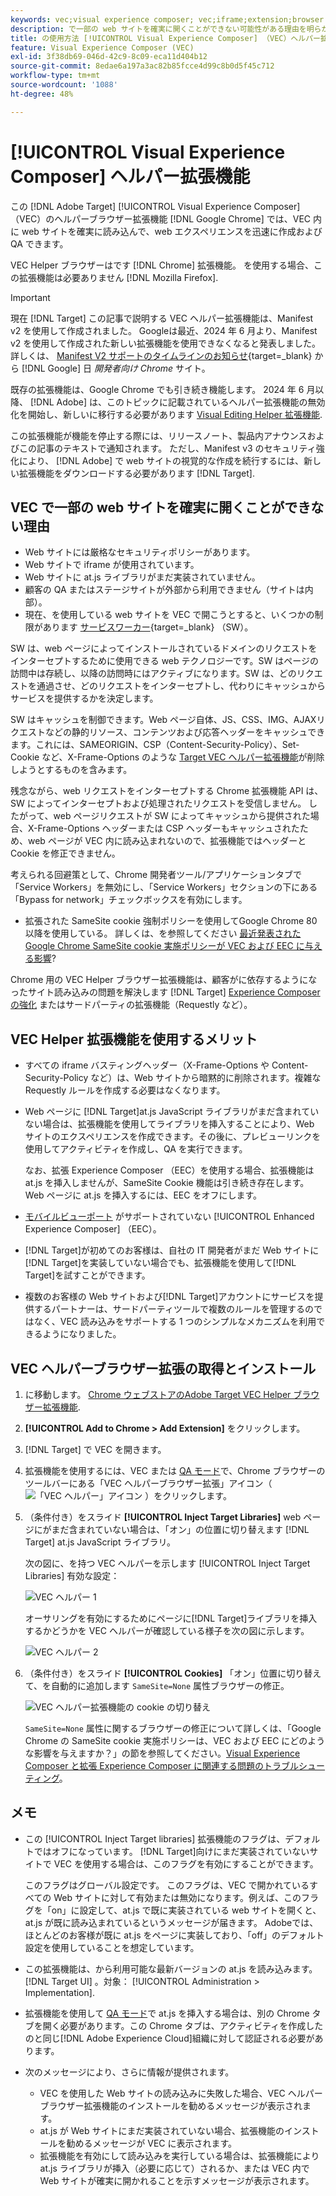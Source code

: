 ```yaml
---
keywords: vec;visual experience composer; vec;iframe;extension;browser
description: で一部の web サイトを確実に開くことができない可能性がある理由を明らかにします [!UICONTROL Visual Experience Composer] （VEC）。 VEC Helper ブラウザー拡張機能を使用すると、VEC 内に web サイトを確実に読み込むことができます。
title: の使用方法 [!UICONTROL Visual Experience Composer] （VEC）ヘルパー拡張機能？
feature: Visual Experience Composer (VEC)
exl-id: 3f38db69-046d-42c9-8c09-eca11d404b12
source-git-commit: 8edae6a197a3ac82b85fcce4d99c8b0d5f45c712
workflow-type: tm+mt
source-wordcount: '1088'
ht-degree: 48%

---
```


# [!UICONTROL Visual Experience Composer] ヘルパー拡張機能

この [!DNL Adobe Target] [!UICONTROL Visual Experience Composer] （VEC）のヘルパーブラウザー拡張機能 [!DNL Google Chrome] では、VEC 内に web サイトを確実に読み込んで、web エクスペリエンスを迅速に作成および QA できます。

VEC Helper ブラウザーはです [!DNL Chrome] 拡張機能。 を使用する場合、この拡張機能は必要ありません [!DNL Mozilla Firefox].

>[!IMPORTANT]
>
>現在 [!DNL Target] この記事で説明する VEC ヘルパー拡張機能は、Manifest v2 を使用して作成されました。 Googleは最近、2024 年 6 月より、Manifest v2 を使用して作成された新しい拡張機能を使用できなくなると発表しました。 詳しくは、 [Manifest V2 サポートのタイムラインのお知らせ](https://developer.chrome.com/docs/extensions/develop/migrate/mv2-deprecation-timeline){target=_blank} から [!DNL Google] 日 *開発者向け Chrome* サイト。
>
>既存の拡張機能は、Google Chrome でも引き続き機能します。 2024 年 6 月以降、 [!DNL Adobe] は、このトピックに記載されているヘルパー拡張機能の無効化を開始し、新しいに移行する必要があります [Visual Editing Helper 拡張機能](/help/main/c-experiences/c-visual-experience-composer/r-troubleshoot-composer/visual-editing-helper-extension.md).
>
この拡張機能が機能を停止する際には、リリースノート、製品内アナウンスおよびこの記事のテキストで通知されます。 ただし、Manifest v3 のセキュリティ強化により、 [!DNL Adobe] で web サイトの視覚的な作成を続行するには、新しい拡張機能をダウンロードする必要があります [!DNL Target].

## VEC で一部の web サイトを確実に開くことができない理由

* Web サイトには厳格なセキュリティポリシーがあります。
* Web サイトで iframe が使用されています。
* Web サイトに at.js ライブラリがまだ実装されていません。
* 顧客の QA またはステージサイトが外部から利用できません（サイトは内部）。
* 現在、を使用している web サイトを VEC で開こうとすると、いくつかの制限があります [サービスワーカー](https://developer.mozilla.org/ja-JP/docs/Web/API/Service_Worker_API){target=_blank} （SW）。

SW は、web ページによってインストールされているドメインのリクエストをインターセプトするために使用できる web テクノロジーです。SW はページの訪問中は存続し、以降の訪問時にはアクティブになります。SW は、どのリクエストを通過させ、どのリクエストをインターセプトし、代わりにキャッシュからサービスを提供するかを決定します。

SW はキャッシュを制御できます。Web ページ自体、JS、CSS、IMG、AJAXリクエストなどの静的リソース、コンテンツおよび応答ヘッダーをキャッシュできます。これには、SAMEORIGIN、CSP（Content-Security-Policy）、Set-Cookie など、X-Frame-Options のような [Target VEC ヘルパー拡張機能](/help/main/c-experiences/c-visual-experience-composer/r-troubleshoot-composer/vec-helper-browser-extension.md)が削除しようとするものを含みます。

残念ながら、web リクエストをインターセプトする Chrome 拡張機能 API は、SW によってインターセプトおよび処理されたリクエストを受信しません。 したがって、web ページリクエストが SW によってキャッシュから提供された場合、X-Frame-Options ヘッダーまたは CSP ヘッダーもキャッシュされたため、web ページが VEC 内に読み込まれないので、拡張機能ではヘッダーと Cookie を修正できません。

考えられる回避策として、Chrome 開発者ツール/アプリケーションタブで「Service Workers」を無効にし、「Service Workers」セクションの下にある「Bypass for network」チェックボックスを有効にします。

* 拡張された SameSite cookie 強制ポリシーを使用してGoogle Chrome 80 以降を使用している。 詳しくは、を参照してください [最近発表されたGoogle Chrome SameSite cookie 実施ポリシーが VEC および EEC に与える影響](/help/main/c-experiences/c-visual-experience-composer/r-troubleshoot-composer/issues-related-to-the-visual-experience-composer-vec-and-enhanced-experience-composer-eec.md#samesite)?

Chrome 用の VEC Helper ブラウザー拡張機能は、顧客がに依存するようになったサイト読み込みの問題を解決します [!DNL Target] [Experience Composer の強化](/help/main/administrating-target/visual-experience-composer-set-up.md#eec) またはサードパーティの拡張機能（Requestly など）。

## VEC Helper 拡張機能を使用するメリット

* すべての iframe バスティングヘッダー（X-Frame-Options や Content-Security-Policy など）は、Web サイトから暗黙的に削除されます。複雑な Requestly ルールを作成する必要はなくなります。
* Web ページに [!DNL Target]at.js JavaScript ライブラリがまだ含まれていない場合は、拡張機能を使用してライブラリを挿入することにより、Web サイトのエクスペリエンスを作成できます。その後に、プレビューリンクを使用してアクティビティを作成し、QA を実行できます。

  なお、拡張 Experience Composer （EEC）を使用する場合、拡張機能は at.js を挿入しませんが、SameSite Cookie 機能は引き続き存在します。 Web ページに at.js を挿入するには、EEC をオフにします。

* [モバイルビューポート](/help/main/c-experiences/c-visual-experience-composer/mobile-viewports.md) がサポートされていない [!UICONTROL Enhanced Experience Composer] （EEC）。
* [!DNL Target]が初めてのお客様は、自社の IT 開発者がまだ Web サイトに[!DNL Target]を実装していない場合でも、拡張機能を使用して[!DNL Target]を試すことができます。
* 複数のお客様の Web サイトおよび[!DNL Target]アカウントにサービスを提供するパートナーは、サードパーティツールで複数のルールを管理するのではなく、VEC 読み込みをサポートする 1 つのシンプルなメカニズムを利用できるようになりました。

## VEC ヘルパーブラウザー拡張の取得とインストール

1. に移動します。 [Chrome ウェブストアのAdobe Target VEC Helper ブラウザー拡張機能](https://chrome.google.com/webstore/detail/adobe-target-vec-helper/ggjpideecfnbipkacplkhhaflkdjagak).
1. **[!UICONTROL Add to Chrome > Add Extension]** をクリックします。
1. [!DNL Target] で VEC を開きます。
1. 拡張機能を使用するには、VEC または [QA モード](/help/main/c-activities/c-activity-qa/activity-qa.md)で、Chrome ブラウザーのツールバーにある「VEC ヘルパーブラウザー拡張」アイコン（ ![「VEC ヘルパー」アイコン](/help/main/c-experiences/c-visual-experience-composer/r-troubleshoot-composer/assets/vec-help-extension.png) ）をクリックします。
1. （条件付き）をスライド **[!UICONTROL Inject Target Libraries]** web ページにがまだ含まれていない場合は、「オン」の位置に切り替えます [!DNL Target] at.js JavaScript ライブラリ。

   次の図に、を持つ VEC ヘルパーを示します [!UICONTROL Inject Target Libraries] 有効な設定：

   ![VEC ヘルパー 1](/help/main/c-experiences/c-visual-experience-composer/r-troubleshoot-composer/assets/vec-help-extension-1.png)

   オーサリングを有効にするためにページに[!DNL Target]ライブラリを挿入するかどうかを VEC ヘルパーが確認している様子を次の図に示します。

   ![VEC ヘルパー 2](/help/main/c-experiences/c-visual-experience-composer/r-troubleshoot-composer/assets/vec-helper.png)

1. （条件付き）をスライド **[!UICONTROL Cookies]** 「オン」位置に切り替えて、を自動的に追加します `SameSite=None` 属性ブラウザーの修正。

   ![VEC ヘルパー拡張機能の cookie の切り替え](/help/main/c-experiences/c-visual-experience-composer/r-troubleshoot-composer/assets/cookies-vec-helper.png)

   `SameSite=None` 属性に関するブラウザーの修正について詳しくは、「Google Chrome の SameSite cookie 実施ポリシーは、VEC および EEC にどのような影響を与えますか？」の節を参照してください。[Visual Experience Composer と拡張 Experience Composer に関連する問題のトラブルシューティング](/help/main/c-experiences/c-visual-experience-composer/r-troubleshoot-composer/issues-related-to-the-visual-experience-composer-vec-and-enhanced-experience-composer-eec.md#samesite)。

## メモ

* この [!UICONTROL Inject Target libraries] 拡張機能のフラグは、デフォルトではオフになっています。 [!DNL Target]向けにまだ実装されていないサイトで VEC を使用する場合は、このフラグを有効にすることができます。

  このフラグはグローバル設定です。 このフラグは、VEC で開かれているすべての Web サイトに対して有効または無効になります。例えば、このフラグを「on」に設定して、at.js で既に実装されている web サイトを開くと、at.js が既に読み込まれているというメッセージが届きます。 Adobeでは、ほとんどのお客様が既に at.js をページに実装しており、「off」のデフォルト設定を使用していることを想定しています。

* この拡張機能は、から利用可能な最新バージョンの at.js を読み込みます。 [!DNL Target UI] 。対象： [!UICONTROL Administration > Implementation].
* 拡張機能を使用して [QA モード](/help/main/c-activities/c-activity-qa/activity-qa.md)で at.js を挿入する場合は、別の Chrome タブを開く必要があります。この Chrome タブは、アクティビティを作成したのと同じ[!DNL Adobe Experience Cloud]組織に対して認証される必要があります。
* 次のメッセージにより、さらに情報が提供されます。

   * VEC を使用した Web サイトの読み込みに失敗した場合、VEC ヘルパーブラウザー拡張機能のインストールを勧めるメッセージが表示されます。
   * at.js が Web サイトにまだ実装されていない場合、拡張機能のインストールを勧めるメッセージが VEC に表示されます。
   * 拡張機能を有効にして読み込みを実行している場合は、拡張機能により at.js ライブラリが挿入（必要に応じて）されるか、または VEC 内で Web サイトが確実に開かれることを示すメッセージが表示されます。
